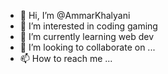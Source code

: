 - 👋 Hi, I’m @AmmarKhalyani
- 👀 I’m interested in coding gaming 
- 🌱 I’m currently learning web dev
- 💞️ I’m looking to collaborate on ...
- 📫 How to reach me ...

<!---
AmmarKhalyani/AmmarKhalyani is a ✨ special ✨ repository because its `README.md` (this file) appears on your GitHub profile.
You can click the Preview link to take a look at your changes.
--->

